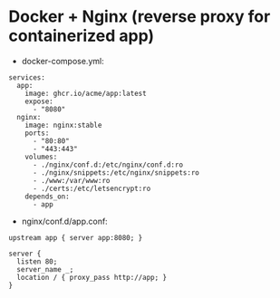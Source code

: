 # Docker + Nginx (reverse proxy for containerized app)

- docker-compose.yml:
```
services:
  app:
    image: ghcr.io/acme/app:latest
    expose:
      - "8080"
  nginx:
    image: nginx:stable
    ports:
      - "80:80"
      - "443:443"
    volumes:
      - ./nginx/conf.d:/etc/nginx/conf.d:ro
      - ./nginx/snippets:/etc/nginx/snippets:ro
      - ./www:/var/www:ro
      - ./certs:/etc/letsencrypt:ro
    depends_on:
      - app
```
- nginx/conf.d/app.conf:
```
upstream app { server app:8080; }

server {
  listen 80;
  server_name _;
  location / { proxy_pass http://app; }
}
```

